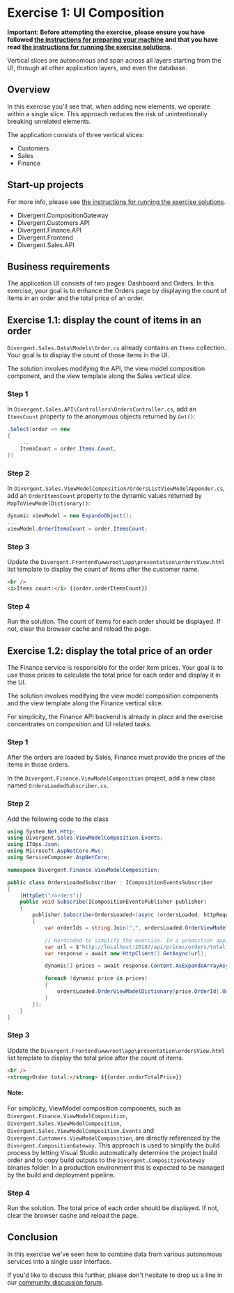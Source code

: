 # Exercise 1: UI Composition

**Important: Before attempting the exercise, please ensure you have followed [the instructions for preparing your machine](/README.md#preparing-your-machine-for-the-workshop) and that you have read [the instructions for running the exercise solutions](/README.md#running-the-exercise-solutions).**

Vertical slices are autonomous and span across all layers starting from the UI, through all other application layers, and even the database.

## Overview

In this exercise you'll see that, when adding new elements, we operate within a single slice. This approach reduces the risk of unintentionally breaking unrelated elements.

The application consists of three vertical slices:

- Customers
- Sales
- Finance

## Start-up projects

For more info, please see [the instructions for running the exercise solutions](/README.md#running-the-exercise-solutions).

* Divergent.CompositionGateway
* Divergent.Customers.API
* Divergent.Finance.API
* Divergent.Frontend
* Divergent.Sales.API

## Business requirements

The application UI consists of two pages: Dashboard and Orders. In this exercise, your goal is to enhance the Orders page by displaying the count of items in an order and the total price of an order.

## Exercise 1.1: display the count of items in an order

`Divergent.Sales.Data\Models\Order.cs` already contains an `Items` collection. Your goal is to display the count of those items in the UI.

The solution involves modifying the API, the view model composition component, and the view template along the Sales vertical slice.

### Step 1 

In `Divergent.Sales.API\Controllers\OrdersController.cs`, add an `ItemsCount` property to the anonymous objects returned by `Get()`:

```c#
.Select(order => new
{
    ...
    ItemsCount = order.Items.Count,
})
```

### Step 2

In `Divergent.Sales.ViewModelComposition/OrdersListViewModelAppender.cs`, add an `OrderItemsCount` property to the dynamic values returned by `MapToViewModelDictionary()`:

```csharp
dynamic viewModel = new ExpandoObject();
...
viewModel.OrderItemsCount = order.ItemsCount;
```

### Step 3

Update the `Divergent.Frontend\wwwroot\app\presentation\ordersView.html` list template to display the count of items after the customer name.

```html
<br />
<i>Items count:</i> {{order.orderItemsCount}}
```

### Step 4

Run the solution. The count of items for each order should be displayed. If not, clear the browser cache and reload the page.

## Exercise 1.2: display the total price of an order

The Finance service is responsible for the order item prices. Your goal is to use those prices to calculate the total price for each order and display it in the UI.

The solution involves modifying the view model composition components and the view template along the Finance vertical slice.

For simplicity, the Finance API backend is already in place and the exercise concentrates on composition and UI related tasks.

### Step 1 

After the orders are loaded by Sales, Finance must provide the prices of the items in those orders.

In the `Divergent.Finance.ViewModelComposition` project, add a new class named `OrdersLoadedSubscriber.cs`.

### Step 2

Add the following code to the class

```csharp
using System.Net.Http;
using Divergent.Sales.ViewModelComposition.Events;
using ITOps.Json;
using Microsoft.AspNetCore.Mvc;
using ServiceComposer.AspNetCore;

namespace Divergent.Finance.ViewModelComposition;

public class OrdersLoadedSubscriber : ICompositionEventsSubscriber
{
    [HttpGet("/orders")]
    public void Subscribe(ICompositionEventsPublisher publisher)
    {
        publisher.Subscribe<OrdersLoaded>(async (ordersLoaded, httpRequest) =>
        {
            var orderIds = string.Join(",", ordersLoaded.OrderViewModelDictionary.Keys);

            // Hardcoded to simplify the exercise. In a production app, a config object could be injected.
            var url = $"http://localhost:20187/api/prices/orders/total?orderIds={orderIds}";
            var response = await new HttpClient().GetAsync(url);

            dynamic[] prices = await response.Content.AsExpandoArrayAsync();

            foreach (dynamic price in prices)
            {
                ordersLoaded.OrderViewModelDictionary[price.OrderId].OrderTotalPrice = price.Amount;
            }
        });
    }
}
```

### Step 3

Update the `Divergent.Frontend\wwwroot\app\presentation\ordersView.html` list template to display the total price after the count of items.

```html
<br />
<strong>Order total:</strong> ${{order.orderTotalPrice}}
```

#### Note:

For simplicity, ViewModel composition components, such as `Divergent.Finance.ViewModelComposition`, `Divergent.Sales.ViewModelComposition`, `Divergent.Sales.ViewModelComposition.Events` and `Divergent.Customers.ViewModelComposition`, are directly referenced by the `Divergent.CompositionGateway`. This approach is used to simplify the build process by letting Visual Studio automatically determine the project build order and to copy build outputs to the `Divergent.CompositionGateway` binaries folder. In a production environment this is expected to be managed by the build and deployment pipeline.

### Step 4

Run the solution. The total price of each order should be displayed. If not, clear the browser cache and reload the page.

## Conclusion

In this exercise we've seen how to combine data from various autonomous services into a single user interface.

If you'd like to discuss this further, please don't hesitate to drop us a line in our [community discussion forum](https://discuss.particular.net/).
